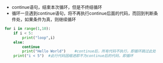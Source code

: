 - continue语句，结束本次循环，但是不终结循环
- 循环一旦遇到continue语句，将不再执行continue后面的代码，而回到判断条件处，如果条件为真，则继续循环
```python
for i in range(1,10):
    if i < 5:
        print("loop",i)
    else:
        continue
        print("Hello World")    #continue后，所有代码不执行，即循环跳过此处
    print("i < 5")  #此行代码因缩进即不为continue后的代码，即循环
```